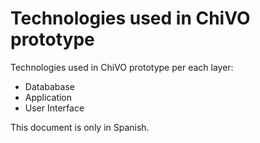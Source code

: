 Technologies used in ChiVO prototype
=================

Technologies used in ChiVO prototype per each layer:
- Datababase
- Application
- User Interface

This document is only in Spanish.
